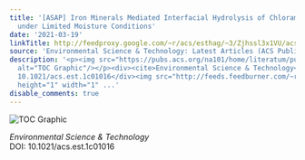 ```yaml
---
title: '[ASAP] Iron Minerals Mediated Interfacial Hydrolysis of Chloramphenicol Antibiotic
  under Limited Moisture Conditions'
date: '2021-03-19'
linkTitle: http://feedproxy.google.com/~r/acs/esthag/~3/Zjhssl3x1VU/acs.est.1c01016
source: 'Environmental Science & Technology: Latest Articles (ACS Publications)'
description: '<p><img src="https://pubs.acs.org/na101/home/literatum/publisher/achs/journals/content/esthag/0/esthag.ahead-of-print/acs.est.1c01016/20210319/images/medium/es1c01016_0008.gif"
  alt="TOC Graphic"/></p><div><cite>Environmental Science & Technology</cite></div><div>DOI:
  10.1021/acs.est.1c01016</div><img src="http://feeds.feedburner.com/~r/acs/esthag/~4/Zjhssl3x1VU"
  height="1" width="1" ...'
disable_comments: true
---
```

<p><img src="https://pubs.acs.org/na101/home/literatum/publisher/achs/journals/content/esthag/0/esthag.ahead-of-print/acs.est.1c01016/20210319/images/medium/es1c01016_0008.gif" alt="TOC Graphic"/></p><div><cite>Environmental Science & Technology</cite></div><div>DOI: 10.1021/acs.est.1c01016</div><img src="http://feeds.feedburner.com/~r/acs/esthag/~4/Zjhssl3x1VU" height="1" width="1" ...